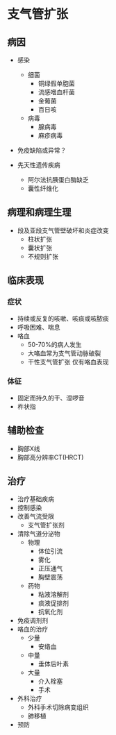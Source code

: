 # 支气管扩张

## 病因

- 感染 
  - 细菌
    - 铜绿假单胞菌
    - 流感嗜血杆菌
    - 金葡菌
    - 百日咳
  - 病毒
    - 腺病毒
    - 麻疹病毒
  
- 免疫缺陷或异常？
- 先天性遗传疾病
  - 阿尔法抗胰蛋白酶缺乏
  - 囊性纤维化


## 病理和病理生理
- 段及亚段支气管壁破坏和炎症改变
  - 柱状扩张
  - 囊状扩张
  - 不规则扩张
  
## 临床表现

### 症状

- 持续或反复的咳嗽、咳痰或咳脓痰
- 呼吸困难、喘息
- 咯血
  - 50-70%的病人发生
  - 大咯血常为支气管动脉破裂
  - 干性支气管扩张 仅有咯血表现
  
### 体征

- 固定而持久的干、湿啰音
- 杵状指

## 辅助检查

- 胸部X线
- 胸部高分辨率CT(HRCT)


## 治疗

- 治疗基础疾病
- 控制感染
- 改善气流受限
  - 支气管扩张剂
- 清除气道分泌物
  - 物理
    - 体位引流
    - 雾化
    - 正压通气
    - 胸壁震荡
  - 药物
    - 粘液溶解剂
    - 痰液促排剂
    - 抗氧化剂
- 免疫调剂剂
- 咯血的治疗
  - 少量
    - 安络血
  - 中量
    - 垂体后叶素
  - 大量
    - 介入栓塞
    - 手术
- 外科治疗
  - 外科手术切除病变组织
  - 肺移植
- 预防